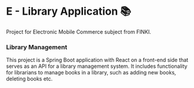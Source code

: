 # E - Library Application 📚

Project for Electronic Mobile Commerce subject from FINKI. 



<h3> Library Management </h3>

 This project is a Spring Boot application with React on a front-end side that serves as an API for a library management system. It includes functionality for librarians to manage books in a library, such as adding new books, deleting books etc. 
